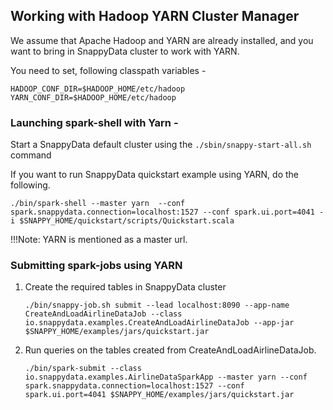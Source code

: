 ## Working with Hadoop YARN Cluster Manager 

We assume that Apache Hadoop and YARN are already installed, and you want to bring in SnappyData cluster to work with YARN.

You need to set, following classpath variables - 

```
HADOOP_CONF_DIR=$HADOOP_HOME/etc/hadoop
YARN_CONF_DIR=$HADOOP_HOME/etc/hadoop

```
### Launching spark-shell with Yarn - 

Start a SnappyData default cluster using the `./sbin/snappy-start-all.sh` command

If you want to run SnappyData quickstart example using YARN, do the following. 

```
./bin/spark-shell --master yarn  --conf spark.snappydata.connection=localhost:1527 --conf spark.ui.port=4041 -i $SNAPPY_HOME/quickstart/scripts/Quickstart.scala
```

!!!Note:
	YARN is mentioned as a master url.
    
### Submitting spark-jobs using YARN
1. Create the required tables in SnappyData cluster

    ```
    ./bin/snappy-job.sh submit --lead localhost:8090 --app-name CreateAndLoadAirlineDataJob --class io.snappydata.examples.CreateAndLoadAirlineDataJob --app-jar $SNAPPY_HOME/examples/jars/quickstart.jar
    ```
    
2. Run queries on the tables created from CreateAndLoadAirlineDataJob.

    ```
    ./bin/spark-submit --class io.snappydata.examples.AirlineDataSparkApp --master yarn --conf spark.snappydata.connection=localhost:1527 --conf spark.ui.port=4041 $SNAPPY_HOME/examples/jars/quickstart.jar
    ```